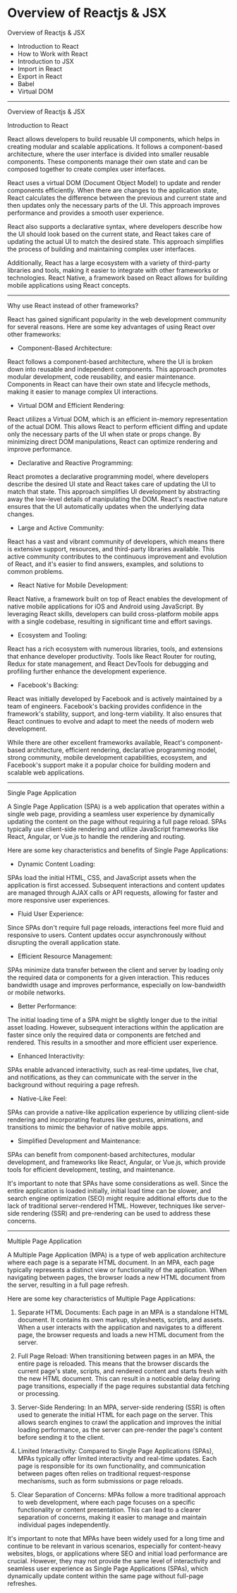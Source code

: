 # Overview of Reactjs & JSX

Overview of Reactjs & JSX

- Introduction to React
- How to Work with React
- Introduction to JSX
- Import in React
- Export in React
- Babel
- Virtual DOM

---

Overview of Reactjs & JSX

Introduction to React

React allows developers to build reusable UI components, which helps in creating modular and scalable applications. It follows a component-based architecture, where the user interface is divided into smaller reusable components. These components manage their own state and can be composed together to create complex user interfaces.

React uses a virtual DOM (Document Object Model) to update and render components efficiently. When there are changes to the application state, React calculates the difference between the previous and current state and then updates only the necessary parts of the UI. This approach improves performance and provides a smooth user experience.

React also supports a declarative syntax, where developers describe how the UI should look based on the current state, and React takes care of updating the actual UI to match the desired state. This approach simplifies the process of building and maintaining complex user interfaces.

Additionally, React has a large ecosystem with a variety of third-party libraries and tools, making it easier to integrate with other frameworks or technologies. React Native, a framework based on React allows for building mobile applications using React concepts.

---

Why use React instead of other frameworks?

React has gained significant popularity in the web development community for several reasons. Here are some key advantages of using React over other frameworks:

- Component-Based Architecture:

React follows a component-based architecture, where the UI is broken down into reusable and independent components. This approach promotes modular development, code reusability, and easier maintenance. Components in React can have their own state and lifecycle methods, making it easier to manage complex UI interactions.

- Virtual DOM and Efficient Rendering:

React utilizes a Virtual DOM, which is an efficient in-memory representation of the actual DOM. This allows React to perform efficient diffing and update only the necessary parts of the UI when state or props change. By minimizing direct DOM manipulations, React can optimize rendering and improve performance.

- Declarative and Reactive Programming:

React promotes a declarative programming model, where developers describe the desired UI state and React takes care of updating the UI to match that state. This approach simplifies UI development by abstracting away the low-level details of manipulating the DOM. React's reactive nature ensures that the UI automatically updates when the underlying data changes.

- Large and Active Community:

React has a vast and vibrant community of developers, which means there is extensive support, resources, and third-party libraries available. This active community contributes to the continuous improvement and evolution of React, and it's easier to find answers, examples, and solutions to common problems.

- React Native for Mobile Development:

React Native, a framework built on top of React enables the development of native mobile applications for iOS and Android using JavaScript. By leveraging React skills, developers can build cross-platform mobile apps with a single codebase, resulting in significant time and effort savings.

- Ecosystem and Tooling:

React has a rich ecosystem with numerous libraries, tools, and extensions that enhance developer productivity. Tools like React Router for routing, Redux for state management, and React DevTools for debugging and profiling further enhance the development experience.

- Facebook's Backing:

React was initially developed by Facebook and is actively maintained by a team of engineers. Facebook's backing provides confidence in the framework's stability, support, and long-term viability. It also ensures that React continues to evolve and adapt to meet the needs of modern web development.

While there are other excellent frameworks available, React's component-based architecture, efficient rendering, declarative programming model, strong community, mobile development capabilities, ecosystem, and Facebook's support make it a popular choice for building modern and scalable web applications.

---

Single Page Application

A Single Page Application (SPA) is a web application that operates within a single web page, providing a seamless user experience by dynamically updating the content on the page without requiring a full page reload. SPAs typically use client-side rendering and utilize JavaScript frameworks like React, Angular, or Vue.js to handle the rendering and routing.

Here are some key characteristics and benefits of Single Page Applications:

- Dynamic Content Loading:

SPAs load the initial HTML, CSS, and JavaScript assets when the application is first accessed. Subsequent interactions and content updates are managed through AJAX calls or API requests, allowing for faster and more responsive user experiences.

- Fluid User Experience:

Since SPAs don't require full page reloads, interactions feel more fluid and responsive to users. Content updates occur asynchronously without disrupting the overall application state.

- Efficient Resource Management:

SPAs minimize data transfer between the client and server by loading only the required data or components for a given interaction. This reduces bandwidth usage and improves performance, especially on low-bandwidth or mobile networks.

- Better Performance:

The initial loading time of a SPA might be slightly longer due to the initial asset loading. However, subsequent interactions within the application are faster since only the required data or components are fetched and rendered. This results in a smoother and more efficient user experience.

- Enhanced Interactivity:

SPAs enable advanced interactivity, such as real-time updates, live chat, and notifications, as they can communicate with the server in the background without requiring a page refresh.

- Native-Like Feel:

SPAs can provide a native-like application experience by utilizing client-side rendering and incorporating features like gestures, animations, and transitions to mimic the behavior of native mobile apps.

- Simplified Development and Maintenance:

SPAs can benefit from component-based architectures, modular development, and frameworks like React, Angular, or Vue.js, which provide tools for efficient development, testing, and maintenance.

It's important to note that SPAs have some considerations as well. Since the entire application is loaded initially, initial load time can be slower, and search engine optimization (SEO) might require additional efforts due to the lack of traditional server-rendered HTML. However, techniques like server-side rendering (SSR) and pre-rendering can be used to address these concerns.

---

Multiple Page Application 

A Multiple Page Application (MPA) is a type of web application architecture where each page is a separate HTML document. In an MPA, each page typically represents a distinct view or functionality of the application. When navigating between pages, the browser loads a new HTML document from the server, resulting in a full page refresh.

Here are some key characteristics of Multiple Page Applications:

1. Separate HTML Documents: Each page in an MPA is a standalone HTML document. It contains its own markup, stylesheets, scripts, and assets. When a user interacts with the application and navigates to a different page, the browser requests and loads a new HTML document from the server.

2. Full Page Reload: When transitioning between pages in an MPA, the entire page is reloaded. This means that the browser discards the current page's state, scripts, and rendered content and starts fresh with the new HTML document. This can result in a noticeable delay during page transitions, especially if the page requires substantial data fetching or processing.

3. Server-Side Rendering: In an MPA, server-side rendering (SSR) is often used to generate the initial HTML for each page on the server. This allows search engines to crawl the application and improves the initial loading performance, as the server can pre-render the page's content before sending it to the client.

4. Limited Interactivity: Compared to Single Page Applications (SPAs), MPAs typically offer limited interactivity and real-time updates. Each page is responsible for its own functionality, and communication between pages often relies on traditional request-response mechanisms, such as form submissions or page reloads.

5. Clear Separation of Concerns: MPAs follow a more traditional approach to web development, where each page focuses on a specific functionality or content presentation. This can lead to a clearer separation of concerns, making it easier to manage and maintain individual pages independently.

It's important to note that MPAs have been widely used for a long time and continue to be relevant in various scenarios, especially for content-heavy websites, blogs, or applications where SEO and initial load performance are crucial. However, they may not provide the same level of interactivity and seamless user experience as Single Page Applications (SPAs), which dynamically update content within the same page without full-page refreshes.